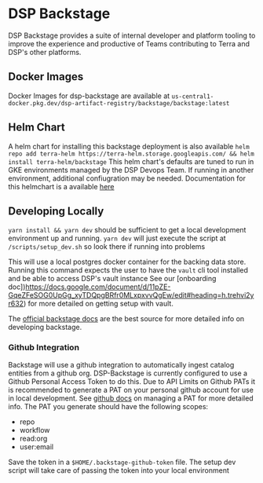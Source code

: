 # DSP Backstage

DSP Backstage provides a suite of internal developer and platform tooling to improve the experience
and productive of Teams contributing to Terra and DSP's other platforms.

## Docker Images

Docker Images for dsp-backstage are available at `us-central1-docker.pkg.dev/dsp-artifact-registry/backstage/backstage:latest`

## Helm Chart

A helm chart for installing this backstage deployment is also available
`helm repo add terra-helm https://terra-helm.storage.googleapis.com/ && helm install terra-helm/backstage`
This helm chart's defaults are tuned to run in GKE environments managed by the DSP Devops Team. If running in another
environment, additional confiugration may be needed. Documentation for this helmchart is a available [here](https://github.com/broadinstitute/terra-helmfile/tree/master/charts/backstage)

## Developing Locally

`yarn install && yarn dev` should be sufficient to get a local development environment up and running.
`yarn dev` will just execute the script at `/scripts/setup_dev.sh` so look there if running into problems


This will use a local postgres docker container for the backing data store. Running this command expects
the user to have the `vault` cli tool installed and be able to access DSP's vault instance See our [onboarding doc])https://docs.google.com/document/d/11pZE-GqeZFeSOG0UpGg_xyTDQpgBRfr0MLxpxvvQgEw/edit#heading=h.trehvi2yr632)
for more detailed on getting setup with vault.

The [official backstage docs](https://backstage.io/docs/overview/what-is-backstage/) are the best source for more detailed info on developing backstage.

### Github Integration

Backstage will use a github integration to automatically ingest catalog entities from a github org. DSP-Backstage is currently configured to use
a Github Personal Access Token to do this. Due to API Limits on Github PATs it is recommended to generate a PAT on your personal github account for use in local
development. See [github docs](https://docs.github.com/en/authentication/keeping-your-account-and-data-secure/managing-your-personal-access-tokens) on managing a PAT
for more detailed info.
The PAT you generate should have the following scopes:
- repo
- workflow
- read:org
- user:email

Save the token in a `$HOME/.backstage-github-token` file. The setup dev script will take care of passing the token into your local environment
